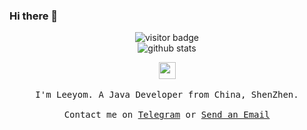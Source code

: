 ### Hi there 👋


<p  align="center">
  <img src="https://visitor-badge.laobi.icu/badge?page_id=mmphego.mmphego" alt="visitor badge"/></br>
  <img src="https://github-readme-stats.vercel.app/api/?username=superleeyom&show_icons=true&title_color=fffffff&icon_color=000000&text_color=000000" alt="github stats"/></br>
</p>

<p align="center">
  <img src="https://user-images.githubusercontent.com/5679180/79618120-0daffb80-80be-11ea-819e-d2b0fa904d07.gif" width="27px">
  <br><br>
  <samp>
I'm Leeyom. A Java Developer from China, ShenZhen.  
     <br><br>Contact me on <a href="https://t.me/super_leeyom">Telegram</a> or <a href="mailto&#58;m&#97;i&#108;&#64;su&#114;&#106;&#105;&#116;&#37;68%63tly&#46;i%6E">Send an Email</a>
  </samp>
</p>
